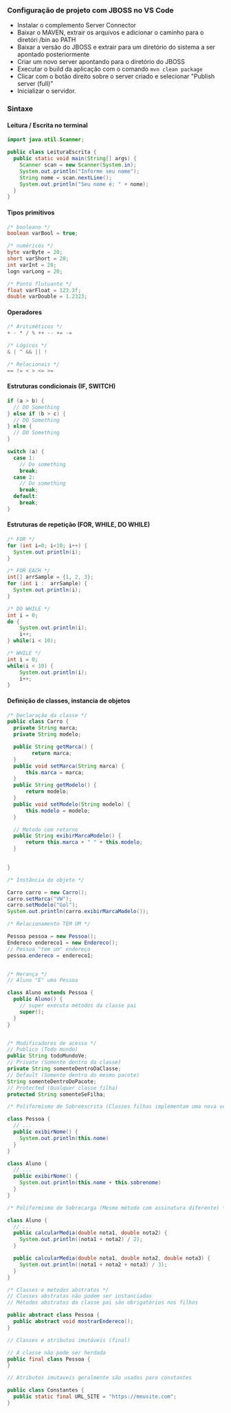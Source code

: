 ### Configuração de projeto com JBOSS no VS Code

- Instalar o complemento Server Connector
- Baixar o MAVEN, extrair os arquivos e adicionar o caminho para o diretóri /bin ao PATH
- Baixar a versão do JBOSS e extrair para um diretório do sistema a ser apontado posteriormente
- Criar um novo server apontando para o diretório do JBOSS
- Executar o build da aplicação com o comando `mvn clean package`
- Clicar com o botão direito sobre o server criado e selecionar "Publish server (full)"
- Inicializar o servidor.

### Sintaxe

#### Leitura / Escrita no terminal
```java
import java.util.Scanner;

public class LeituraEscrita {
  public static void main(String[] args) {
    Scanner scan = new Scanner(System.in);
    System.out.println("Informe seu nome");
    String nome = scan.nextLine();
    System.out.println("Seu nome é: " + nome);
  }
}
```

#### Tipos primitivos
```java
/* booleano */
boolean varBool = true;

/* numéricos */
byte varByte = 20;
short varShort = 20;
int varInt = 20;
logn varLong = 20;

/* Ponto flutuante */
float varFloat = 123.3f;
double varDouble = 1.2323;
```
#### Operadores 

```java
/* Aritiméticos */
+ - * / % ++ -- += -=

/* Lógicos */
& | ^ && || !

/* Relacionais */
== != < > <= >= 
```

#### Estruturas condicionais (IF, SWITCH)

```java
if (a > b) {
  // DO Something
} else if (b > c) {
  // DO Something
} else {
  // DO Something
}

switch (a) {
  case 1:
    // Do something
    break;
  case 2:
    // Do something
    break;
  default:
    break;
}
```

#### Estruturas de repetição (FOR, WHILE, DO WHILE)

```java
/* FOR */
for (int i=0; i<10; i++) {
  System.out.println(i);
}

/* FOR EACH */
int[] arrSample = {1, 2, 3};
for (int i :  arrSample) {
  System.out.println(i);
}

/* DO WHILE */
int i = 0;
do {
    System.out.println(i);
    i++;
} while(i < 10);

/* WHILE */
int i = 0;
while(i < 10) {
    System.out.println(i);
    i++;
} 
```

#### Definição de classes, instancia de objetos

```java
/* Declaração da classe */
public class Carro {
  private String marca;
  private String modelo;

  public String getMarca() {
        return marca;
  }
  public void setMarca(String marca) {
      this.marca = marca;
  }
  public String getModelo() {
      return modelo;
  }
  public void setModelo(String modelo) {
      this.modelo = modelo;
  }

  // Metodo com retorno
  public String exibirMarcaModelo() {
      return this.marca + " " + this.modelo;
  }

  
}

/* Instância do objeto */

Carro carro = new Carro();
carro.setMarca("VW");
carro.setModelo("Gol");
System.out.println(carro.exibirMarcaModelo());

/* Relacionamento TEM UM */

Pessoa pessoa = new Pessoa();
Endereco endereco1 = new Endereco();
// Pessoa "tem um" endereço
pessoa.endereco = endereco1;


/* Herança */
// Aluno "É" uma Pessoa

class Aluno extends Pessoa {
  public Aluno() {
    // super executa métodos da classe pai
    super();
  }
}


/* Modificadores de acesso */
// Publico (Todo mundo)
public String todoMundoVe;
// Private (Somente dentro da classe)
private String somenteDentroDaClasse;
// Default (Somente dentro do mesmo pacote)
String somenteDentroDoPacote;
// Protected (Qualquer classe filha)
protected String somenteSeFilha;

/* Poliformismo de Sobreescrita (Classes filhas implementam uma nova versão do método) - Em tempo de execução */

class Pessoa {
  // ...
  public exibirNome() {
    System.out.println(this.nome)
  }
}

class Aluno {
  // ...
  public exibirNome() {
    System.out.println(this.nome + this.sobrenome)
  }
}

/* Poliformismo de Sobrecarga (Mesmo método com assinatura diferente) */

class Aluno {
  // ...
  public calcularMedia(double nota1, double nota2) {
    System.out.println((nota1 + nota2) / 2);
  }

  public calcularMedia(double nota1, double nota2, double nota3) {
    System.out.println((nota1 + nota2 + nota3) / 3);
  }
}

/* Classes e metodos abstratos */
// Classes abstratas não podem ser instanciadas
// Métodos abstratos da classe pai são obrigatórios nos filhos

public abstract class Pessoa {
  public abstract void mostrarEndereco();
}

// Classes e atributos imutáveis (final)

// A classe não pode ser herdada
public final class Pessoa {
}

// Atributos imutaveis geralmente são usados para constantes

public class Constantes {
  public static final URL_SITE = "https://meusite.com";
}
```




